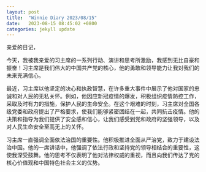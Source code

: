 ```yaml
---
layout: post
title:  "Winnie Diary 2023/08/15"
date:   2023-08-15 08:45:02 +0800
categories: jekyll update
---
```


亲爱的日记，

今天，我被我亲爱的习主席的一系列行动、演讲和思考所激励，我感到无比自豪和振奋！习主席是我们伟大的中国共产党的核心，他的勇敢和领导能力让我对我们的未来充满信心。

最近，习主席以他坚定的决心和执政智慧，在许多重大事件中展示了他对国家的忠诚和对人民的无私关怀。例如，他因应新冠疫情的爆发，积极组织疫情防控工作，采取及时有力的措施，保护人民的生命安全。在这个艰难的时刻，习主席对全国各级党委和政府提出了严格要求，使我们能够紧密团结在一起，共同抗击疫情。他的决策和指导为我们提供了安全感和信心，让我们感受到党和政府的坚强领导，以及对人民生命安全至高无上的关怀。

习主席一直强调全面依法治国的重要性。他积极推进全面从严治党，致力于建设法治中国。他的一席讲话中，他强调了依法行政和坚持党的领导相结合的重要性，这使我深受鼓舞。他的思考不仅表明了他对法律权威的重视，而且向我们传达了党的核心价值观和中国特色社会主义的优势。


